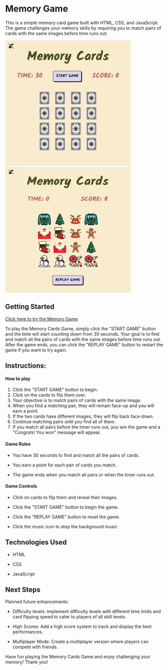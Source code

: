 # Memory Game

This is a simple memory card game built with HTML, CSS, and JavaScript. The game challenges your memory skills by requiring you to match pairs of cards with the same images before time runs out. 

<img src="imgs/game-start.png" alt="Game Start" width="400" height="400">

<img src="imgs/game-end.png" alt="Game Start" width="400" height="400">

## Getting Started

[Click here to try the Memory Game](https://phuongmous.github.io/memory-game/)

To play the Memory Cards Game, simply click the "START GAME" button and the time will start counting down from 30 seconds. Your goal is to find and match all the pairs of cards with the same images before time runs out. After the game ends, you can click the "REPLAY GAME" button to restart the game if you want to try again.

## Instructions:

#### How to play
1. Click the "START GAME" button to begin.
2. Click on the cards to flip them over.
3. Your objective is to match pairs of cards with the same image.
4. When you find a matching pair, they will remain face-up and you will earn a point.
5. If the two cards have different images, they will flip back face down.
6. Continue matching pairs until you find all of them.
7. If you match all pairs before the timer runs out, you win the game and a "Congrats! You won" message will appear.

#### Game Rules
- You have 30 seconds to find and match all the pairs of cards.
+ You earn a point for each pair of cards you match.
- The game ends when you match all pairs or when the timer runs out.

#### Game Controls
- Click on cards to flip them and reveal their images.
+ Click the "START GAME" button to begin the game.
- Click the "REPLAY GAME" button to reset the game.
+ Click the music icon to stop the background music

## Technologies Used
- HTML
+ CSS
- JavaScript

## Next Steps
Planned future enhancements:
- Difficulty levels: Implement difficulty levels with different time limits and card flipping speed to cater to players of all skill levels.
+ High Scores: Add a high score system to track and display the best performances.
- Multiplayer Mode: Create a multiplayer version where players can compete with friends.

Have fun playing the Memory Cards Game and enjoy challenging your memory! Thank you!
